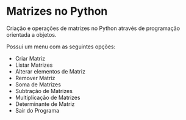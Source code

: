 # Matrizes no Python
 Criação e operações de matrizes no Python através de programação orientada a objetos.

 Possui um menu com as seguintes opções:
 - Criar Matriz
 - Listar Matrizes
 - Alterar elementos de Matriz
 - Remover Matriz
 - Soma de Matrizes
 - Subtração de Matrizes
 - Multiplicação de Matrizes
 - Determinante de Matriz
 - Sair do Programa

